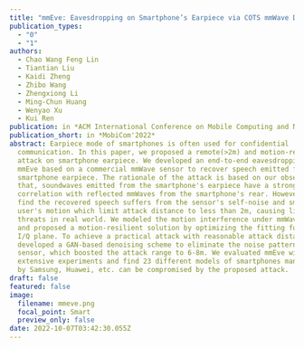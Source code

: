 ```yaml
---
title: "mmEve: Eavesdropping on Smartphone’s Earpiece via COTS mmWave Device"
publication_types:
  - "0"
  - "1"
authors:
  - Chao Wang Feng Lin
  - Tiantian Liu
  - Kaidi Zheng
  - Zhibo Wang
  - Zhengxiong Li
  - Ming-Chun Huang
  - Wenyao Xu
  - Kui Ren
publication: in *ACM International Conference on Mobile Computing and Networking*
publication_short: in *MobiCom'2022*
abstract: Earpiece mode of smartphones is often used for confidential
  communication. In this paper, we proposed a remote(>2m) and motion-resilient
  attack on smartphone earpiece. We developed an end-to-end eavesdropping system
  mmEve based on a commercial mmWave sensor to recover speech emitted from
  smartphone earpiece. The rationale of the attack is based on our observation
  that, soundwaves emitted from the smartphone's earpiece have a strong
  correlation with reflected mmWaves from the smartphone's rear. However, we
  find the recovered speech suffers from the sensor's self-noise and smartphone
  user's motion which limit attack distance to less than 2m, causing limited
  threats in real world. We modeled the motion interference under mmWave sensing
  and proposed a motion-resilient solution by optimizing the fitting function on
  I/Q plane. To achieve a practical attack with reasonable attack distance, we
  developed a GAN-based denoising scheme to eliminate the noise pattern of the
  sensor, which boosted the attack range to 6-8m. We evaluated mmEve with
  extensive experiments and find 23 different models of smartphones manufactured
  by Samsung, Huawei, etc. can be compromised by the proposed attack.
draft: false
featured: false
image:
  filename: mmeve.png
  focal_point: Smart
  preview_only: false
date: 2022-10-07T03:42:30.055Z
---
```

